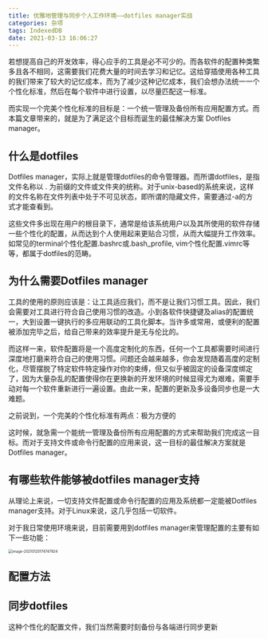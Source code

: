 ```yaml
---
title: 优雅地管理与同步个人工作环境——dotfiles manager实战
categories: 杂项
tags: IndexedDB
date: 2021-03-13 16:06:27
---
```


若想提高自己的开发效率，得心应手的工具是必不可少的。而各软件的配置种类繁多且各不相同，这需要我们花费大量的时间去学习和记忆。这给穿插使用各种工具的我们带来了较大的记忆成本，而为了减少这种记忆成本，我们会想办法统一一个个性化标准，然后在每个软件中进行设置，以尽量匹配这一标准。

而实现一个完美个性化标准的目标是：一个统一管理及备份所有应用配置方式。而本篇文章带来的，就是为了满足这个目标而诞生的最佳解决方案 Dotfiles manager。

<!-- more -->

## 什么是dotfiles

Dotfiles manager，实际上就是管理dotfiles的命令管理器。而所谓dotfiles，是指文件名称以 . 为前缀的文件或文件夹的统称。对于unix-based的系统来说，这样的文件名称在文件列表中处于不可见状态，即所谓的隐藏文件，需要通过-a的方式才能查看到。

这些文件多出现在用户的根目录下，通常是给该系统用户以及其所使用的软件存储一些个性化的配置，从而达到个人使用起来更贴合习惯，从而大幅提升工作效率。如常见的terminal个性化配置.bashrc或.bash_profile, vim个性化配置.vimrc等等，都属于dotfiles的范畴。

## 为什么需要Dotfiles manager

工具的使用的原则应该是：让工具适应我们，而不是让我们习惯工具。因此，我们会需要对工具进行符合自己使用习惯的改造。小到各软件快捷键及alias的配置统一，大到设置一键执行的多应用联动的工具化脚本。当许多或常用，或便利的配置被添加完毕之后，给自己带来的效率提升是无与伦比的。

而这样一来，软件配置将是一个高度定制化的东西，任何一个工具都需要时间进行深度地打磨来符合自己的使用习惯。问题还会越来越多，你会发现随着高度的定制化，尽管摆脱了特定软件特定操作对你的束缚，但又似乎被固定的设备深度绑定了，因为大量杂乱的配置使得你在更换新的开发环境的时候显得尤为艰难，需要手动对每一个软件重新进行一遍设置。由此一来，配置的更新及多设备同步也是一大难题。

之前说到，一个完美的个性化标准有两点：极为方便的

这时候，就急需一个能统一管理及备份所有应用配置的方式来帮助我们完成这一目标。而对于支持文件或命令行配置的应用来说，这一目标的最佳解决方案就是Dotfiles manager。

## 有哪些软件能够被dotfiles manager支持

从理论上来说，一切支持文件配置或命令行配置的应用及系统都一定能被Dotfiles manager支持。对于Linux来说，这几乎包括一切软件。

对于我日常使用环境来说，目前需要用到dotfiles manager来管理配置的主要有如下一些功能：

<img src="https://zakum-1252497671.cos.ap-guangzhou.myqcloud.com/image-20210120174747924.png" alt="image-20210120174747924" style="zoom:50%;" />

## 配置方法


## 同步dotfiles

这种个性化的配置文件，我们当然需要时刻备份与各端进行同步更新
